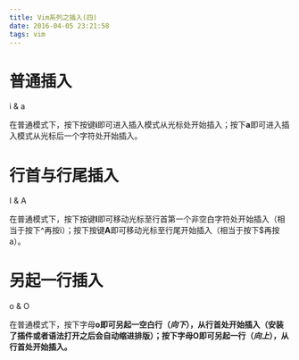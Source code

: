 ```yaml
---
title: Vim系列之插入(四)
date: 2016-04-05 23:21:58
tags: vim
---
```

# 普通插入

i & a

在普通模式下，按下按键<b>i</b>即可进入插入模式从光标处开始插入；按下<b>a</b>即可进入插入模式从光标后一个字符处开始插入。

# 行首与行尾插入

I & A

在普通模式下，按下按键<b>I</b>即可移动光标至行首第一个非空白字符处开始插入（相当于按下^再按i）；按下按键<b>A</b>即可移动光标至行尾开始插入（相当于按下$再按a）。

# 另起一行插入

o & O

在普通模式下，按下字母<b>o</o>即可另起一空白行（<i>向下</i>），从行首处开始插入（安装了插件或者语法打开之后会自动缩进排版）；按下字母<b>O</b>即可另起一行（<i>向上</i>），从行首处开始插入。



